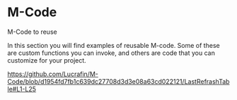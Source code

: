 # M-Code
M-Code to reuse

In this section you will find examples of reusable M-code. Some of these are custom functions you can invoke, and others are code that you can customize for your project.

https://github.com/Lucrafin/M-Code/blob/d1954fd7fb1c639dc27708d3d3e08a63cd022121/LastRefrashTable#L1-L25
